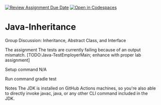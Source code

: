 [![Review Assignment Due Date](https://classroom.github.com/assets/deadline-readme-button-24ddc0f5d75046c5622901739e7c5dd533143b0c8e959d652212380cedb1ea36.svg)](https://classroom.github.com/a/6dRJwCWG)
[![Open in Codespaces](https://classroom.github.com/assets/launch-codespace-7f7980b617ed060a017424585567c406b6ee15c891e84e1186181d67ecf80aa0.svg)](https://classroom.github.com/open-in-codespaces?assignment_repo_id=13744926)
# Java-Inheritance
Group Discussion: Inheritance, Abstract Class, and Interface 

The assignment
The tests are currently failing because of an output mismatch. [TODO:Java-TestEmployerMain; enhance with proper lab assignment]

Setup command
N/A

Run command
gradle test

Notes
The JDK is installed on GitHub Actions machines, so you're also able to directly invoke javac, java, or any other CLI command included in the JDK.